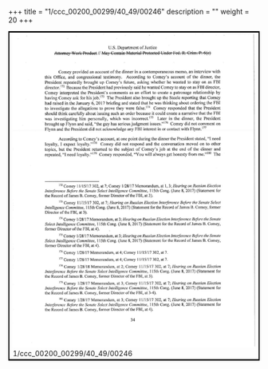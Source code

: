 +++
title = "1/ccc_00200_00299/40_49/00246"
description = ""
weight = 20
+++

<table style="border:2px solid black;max-width:800px;max-height:800px;" 
><tr><td>
<img class="center-fit-jpg"
src="/jpg_/jpg_mueller_report_searchable_246.jpg">
1/ccc_00200_00299/40_49/00246
</img></td></tr></table>
